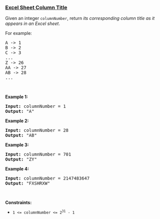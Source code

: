 ### [Excel Sheet Column Title](https://leetcode.com/problems/excel-sheet-column-title)

<p>Given an integer <code>columnNumber</code>, return <em>its corresponding column title as it appears in an Excel sheet</em>.</p>

<p>For example:</p>

<pre>
A -&gt; 1
B -&gt; 2
C -&gt; 3
...
Z -&gt; 26
AA -&gt; 27
AB -&gt; 28 
...
</pre>

<p>&nbsp;</p>
<p><strong>Example 1:</strong></p>

<pre>
<strong>Input:</strong> columnNumber = 1
<strong>Output:</strong> &quot;A&quot;
</pre>

<p><strong>Example 2:</strong></p>

<pre>
<strong>Input:</strong> columnNumber = 28
<strong>Output:</strong> &quot;AB&quot;
</pre>

<p><strong>Example 3:</strong></p>

<pre>
<strong>Input:</strong> columnNumber = 701
<strong>Output:</strong> &quot;ZY&quot;
</pre>

<p><strong>Example 4:</strong></p>

<pre>
<strong>Input:</strong> columnNumber = 2147483647
<strong>Output:</strong> &quot;FXSHRXW&quot;
</pre>

<p>&nbsp;</p>
<p><strong>Constraints:</strong></p>

<ul>
	<li><code>1 &lt;= columnNumber &lt;= 2<sup>31</sup> - 1</code></li>
</ul>